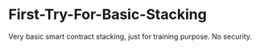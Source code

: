 # First-Try-For-Basic-Stacking
Very basic smart contract stacking, just for training purpose. No security.
